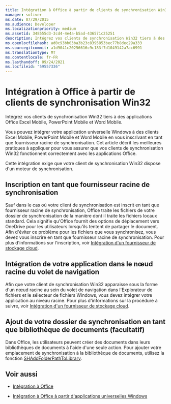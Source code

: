 ```yaml
---
title: Intégration à Office à partir de clients de synchronisation Win32
manager: soliver
ms.date: 07/29/2015
ms.audience: Developer
ms.localizationpriority: medium
ms.assetid: 348555d3-3cd4-4e4a-b5ad-436571c25251
description: Intégrez vos clients de synchronisation Win32 tiers à des applications Office Excel Mobile, PowerPoint Mobile et Word Mobile.
ms.openlocfilehash: ad0c93bb03ba3b23c8395853bec77b8dec29a333
ms.sourcegitcommit: a1d9041c20256616c9c183f7d1049142a7ac6991
ms.translationtype: MT
ms.contentlocale: fr-FR
ms.lasthandoff: 09/24/2021
ms.locfileid: "59557336"
---
```

# <a name="integrate-with-office-from-win32-sync-clients"></a>Intégration à Office à partir de clients de synchronisation Win32

Intégrez vos clients de synchronisation Win32 tiers à des applications Office Excel Mobile, PowerPoint Mobile et Word Mobile. 
  
Vous pouvez intégrer votre application universelle Windows à des clients Excel Mobile, PowerPoint Mobile et Word Mobile en vous inscrivant en tant que fournisseur racine de synchronisation. Cet article décrit les meilleures pratiques à appliquer pour vous assurer que vos clients de synchronisation Win32 fonctionnent correctement avec les applications Office.
  
Cette intégration exige que votre client de synchronisation Win32 dispose d'un moteur de synchronisation.
  
## <a name="register-as-a-sync-root-provider"></a>Inscription en tant que fournisseur racine de synchronisation

Sauf dans le cas où votre client de synchronisation est inscrit en tant que fournisseur racine de synchronisation, Office traite les fichiers de votre dossier de synchronisation de la manière dont il traite les fichiers locaux standard. Cela signifie qu'Office fournit des options de déplacement vers OneDrive pour les utilisateurs lorsqu'ils tentent de partager le document. Afin d'éviter ce problème pour les fichiers que vous synchronisez, vous devez vous inscrire en tant que fournisseur racine de synchronisation. Pour plus d'informations sur l'inscription, voir [Intégration d'un fournisseur de stockage cloud](https://msdn.microsoft.com/library/windows/desktop/dn889934%28v=vs.85%29.aspx).
  
## <a name="integrate-your-app-into-the-root-node-of-the-navigation-pane"></a>Intégration de votre application dans le nœud racine du volet de navigation

Afin que votre client de synchronisation Win32 apparaisse sous la forme d'un nœud racine au sein du volet de navigation dans l'Explorateur de fichiers et le sélecteur de fichiers Windows, vous devez intégrer votre application au niveau racine. Pour plus d'informations sur la procédure à suivre, voir [Intégration d'un fournisseur de stockage cloud](https://msdn.microsoft.com/library/windows/desktop/dn889934%28v=vs.85%29.aspx). 
  
## <a name="add-your-sync-folder-as-a-document-library-optional"></a>Ajout de votre dossier de synchronisation en tant que bibliothèque de documents (facultatif)

Dans Office, les utilisateurs peuvent créer des documents dans leurs bibliothèques de documents à l'aide d'une seule action. Pour ajouter votre emplacement de synchronisation à la bibliothèque de documents, utilisez la fonction [SHAddFolderPathToLibrary](https://msdn.microsoft.com/library/windows/desktop/dd378432%28v=vs.85%29.aspx). 
  
## <a name="see-also"></a>Voir aussi
<a name="bk_addresources"> </a>

- [Intégration à Office](integrate-with-office.md)
    
- [Intégration à Office à partir d'applications universelles Windows](integrate-with-office-from-windows-universal-apps.md)
    

